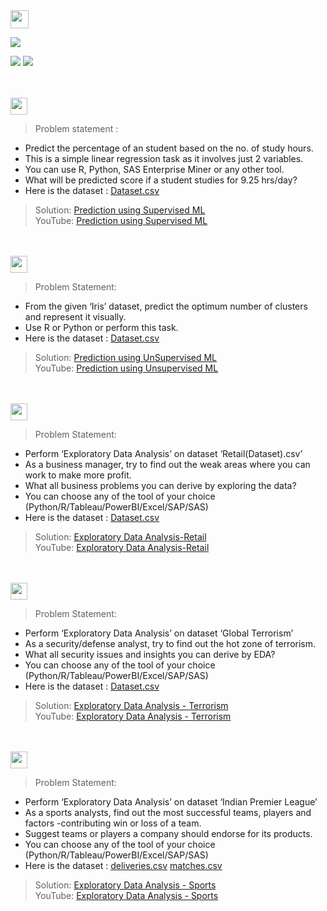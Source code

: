 <img height="29" src="https://img.shields.io/badge/Data Science & Business Analytics-0d0d0d.svg?&style=for-the-badge&logo=TheSparksFoundation&logoColor=blue" />

[![](https://img.shields.io/badge/Techie-SUNKARA_MOHAN_MUKUND_SAI-0d0d0d.svg)](https://github.com/LiquidisedFish)<br>

![](https://img.shields.io/badge/Programming_Language-Python-0d0d0d.svg)
![](https://img.shields.io/badge/Status-Complete-0d0d0d.svg)

<br><br>
<img height="27" src="https://img.shields.io/badge/1. Prediction using Supervised ML > Level  Beginner-00b300.svg?&style=for-the-badge&logo=TheSparksFoundation&logoColor=red" />
> Problem statement :
- Predict the percentage of an student based on the no. of study hours. <br>
- This is a simple linear regression task as it involves just 2 variables. <br>
- You can use R, Python, SAS Enterprise Miner or any other tool. <br>
- What will be predicted score if a student studies for 9.25 hrs/day? <br>
- Here is the dataset : <a href="https://github.com/LiquidisedFish/TSF-GRIP-Tasks/blob/main/Task1-PredictionUsingSupervisedML/StudentScores.csv">Dataset.csv</a><br>
> Solution: <a href="https://github.com/SMMS28/TSF-GRIP-Tasks-main/blob/main/Task1-PredictionUsingSupervisedML/PredictionUsingSupervisedML.ipynb "> Prediction using Supervised ML</a><br>
>YouTube:  <a href="https://youtu.be/4YlH3UwHtRA">Prediction using Supervised ML</a>

<br><br>
<img height="27" src="https://img.shields.io/badge/2. Prediction using Unsupervised ML > Level  Beginner-00b300.svg?&style=for-the-badge&logo=TheSparksFoundation&logoColor=blue"/>
> Problem Statement:
- From the given ‘Iris’ dataset, predict the optimum number of clusters and represent it visually.<br>
- Use R or Python or perform this task.<br>
- Here is the dataset : <a href="https://github.com/LiquidisedFish/TSF-GRIP-Tasks/blob/main/Task2-PredictionUsingUnsupervisedML/Iris.csv">Dataset.csv</a><br>
> Solution: <a href="https://github.com/LiquidisedFish/TSF-GRIP-Tasks/blob/main/Task2-PredictionUsingUnsupervisedML/PredictionUsingUnsupervisedML.ipynb"> Prediction using UnSupervised ML</a><br>
> YouTube: <a href="https://www.youtube.com/watch?v=p_5g5MUOXZg">Prediction using Unsupervised ML</a>

<br><br>
<img height="27" src="https://img.shields.io/badge/3. Exploratory Data Analysis (Retail) > Level  Beginner-00b300.svg?&style=for-the-badge&logo=TheSparksFoundation&logoColor=blue"/>
> Problem Statement:
- Perform ‘Exploratory Data Analysis’ on dataset ‘Retail(Dataset).csv’ <br>
- As a business manager, try to find out the weak areas where you can work to make more profit.<br>
- What all business problems you can derive by exploring the data?<br>
- You can choose any of the tool of your choice
(Python/R/Tableau/PowerBI/Excel/SAP/SAS)<br>
- Here is the dataset : <a href="https://github.com/LiquidisedFish/TSF-GRIP-Tasks/blob/main/Task3-EDA(Retail)/SampleSuperstore.csv">Dataset.csv</a><br>
> Solution: <a href="https://github.com/LiquidisedFish/TSF-GRIP-Tasks/blob/main/Task3-EDA(Retail)/ExploratoryDataAnalysisRetail.ipynb"> Exploratory Data Analysis-Retail</a><br>
> YouTube: <a href="https://www.youtube.com/watch?v=hhbnPradfHU">Exploratory Data Analysis-Retail</a>

<br><br>
<img height="27" src="https://img.shields.io/badge/4. Exploratory Data Analysis (Terrorism) > Level  Intermediate-ffff00.svg?&style=for-the-badge&logo=TheSparksFoundation&logoColor=blue"/>
> Problem Statement:
- Perform ‘Exploratory Data Analysis’ on dataset ‘Global Terrorism’ <br>
- As a security/defense analyst, try to find out the hot zone of terrorism.<br>
- What all security issues and insights you can derive by EDA?<br>
- You can choose any of the tool of your choice
(Python/R/Tableau/PowerBI/Excel/SAP/SAS)<br>
- Here is the dataset : <a href="https://bit.ly/2TK5Xn5">Dataset.csv</a><br>
> Solution: <a href="https://github.com/LiquidisedFish/TSF-GRIP-Tasks/blob/main/Task4-EDA(Terrorism)/ExploratoryDataAnalysisTerrorism.ipynb">Exploratory Data Analysis - Terrorism</a><br>
> YouTube: <a href="https://www.youtube.com/watch?v=rYMe2ZDuhBE">Exploratory Data Analysis - Terrorism</a>

<br><br>
<img height="27" src="https://img.shields.io/badge/5. Exploratory Data Analysis (Sports) > Level  Advanced-e60000.svg?&style=for-the-badge&logo=TheSparksFoundation&logoColor=blue"/>
> Problem Statement:
- Perform ‘Exploratory Data Analysis’ on dataset ‘Indian Premier League’<br>
- As a sports analysts, find out the most successful teams, players and factors
-contributing win or loss of a team.<br>
- Suggest teams or players a company should endorse for its products.<br>
- You can choose any of the tool of your choice
(Python/R/Tableau/PowerBI/Excel/SAP/SAS)<br>
- Here is the dataset :  <a href="https://github.com/LiquidisedFish/TSF-GRIP-Tasks/blob/main/Task5-EDA(Sports)/deliveries.csv">deliveries.csv</a>  <a href="https://github.com/LiquidisedFish/TSF-GRIP-Tasks/blob/main/Task5-EDA(Sports)/matches.csv">matches.csv</a><br>
> Solution: <a href="https://github.com/LiquidisedFish/TSF-GRIP-Tasks/blob/main/Task5-EDA(Sports)/ExploratoryDataAnalysisSports.ipynb">Exploratory Data Analysis - Sports</a><br>
> YouTube: <a href="https://www.youtube.com/watch?v=drFOr_1Q2HA">Exploratory Data Analysis - Sports</a>
